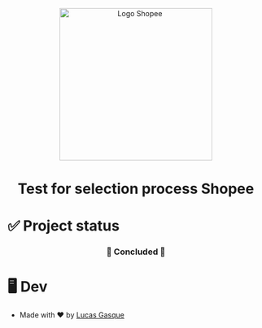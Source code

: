 <p align="center"> <img src="./src/imgs/logo.svg" alt="Logo Shopee" width="300px"></p>

<h1 align="center">Test for selection process Shopee</h1>

# ✅ Project status

<h3 align="center"> 
    🚀 Concluded 🚀
</h3>

# 🖥️ Dev

- Made with ❤️ by [Lucas Gasque](https://www.linkedin.com/in/lucasgasque/)
